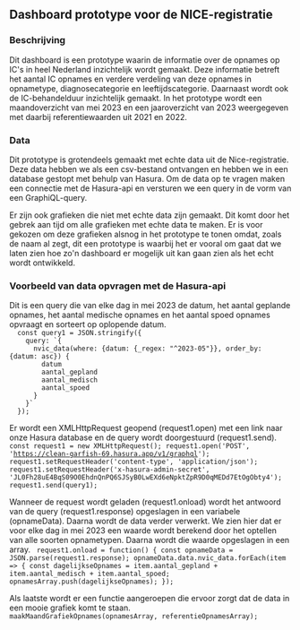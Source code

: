 <h2>Dashboard prototype voor de NICE-registratie</h2>
<h3>Beschrijving</h3>
<p>Dit dashboard is een prototype waarin de informatie over de opnames op IC's in heel Nederland inzichtelijk wordt gemaakt. 
Deze informatie betreft het aantal IC opnames en verdere verdeling van deze opnames in opnametype, diagnosecategorie en leeftijdscategorie. Daarnaast wordt ook de IC-behandelduur inzichtelijk gemaakt.
In het prototype wordt een maandoverzicht van mei 2023 en een jaaroverzicht van 2023 weergegeven met daarbij referentiewaarden uit 2021 en 2022. </p>

<h3>Data</h3>
<p>Dit prototype is grotendeels gemaakt met echte data uit de Nice-registratie. Deze data hebben we als een csv-bestand ontvangen en hebben we in een database gestopt met behulp van Hasura. Om de data op te vragen maken een connectie met de Hasura-api en versturen we een query in de vorm van een GraphiQL-query. </p>
<p>Er zijn ook grafieken die niet met echte data zijn gemaakt. Dit komt door het gebrek aan tijd om alle grafieken met echte data te maken. Er is voor gekozen om deze grafieken alsnog in het prototype te tonen omdat, zoals de naam al zegt, dit een prototype is waarbij het er vooral om gaat dat we laten zien hoe zo'n dashboard er mogelijk uit kan gaan zien als het echt wordt ontwikkeld. </p>

<h3>Voorbeeld van data opvragen met de Hasura-api</h3>
Dit is een query die van elke dag in mei 2023 de datum, het aantal geplande opnames, het aantal medische opnames en het aantal spoed opnames opvraagt en sorteert op oplopende datum.
<code>
  const query1 = JSON.stringify({
    query: `{
      nvic_data(where: {datum: {_regex: "^2023-05"}}, order_by: {datum: asc}) {
        datum
        aantal_gepland
        aantal_medisch
        aantal_spoed
      }
    }`
  });
</code>

Er wordt een XMLHttpRequest geopend (request1.open) met een link naar onze Hasura database en de query wordt doorgestuurd (request1.send).
<code>
  const request1 = new XMLHttpRequest();
  request1.open('POST', 'https://clean-garfish-69.hasura.app/v1/graphql');
  request1.setRequestHeader('content-type', 'application/json');
  request1.setRequestHeader('x-hasura-admin-secret', 'JL0Fh28uE4BqS09O0EhdnQnPQ6SJSyB0LwEXd6eNpktZpR9D0qMEDd7EtOgObty4');
  request1.send(query1);
</code>

Wanneer de request wordt geladen (request1.onload) wordt het antwoord van de query (request1.response) opgeslagen in een variabele (opnameData). Daarna wordt de data verder verwerkt. We zien hier dat er voor elke dag in mei 2023 een waarde wordt berekend door het optellen van alle soorten opnametypen. Daarna wordt die waarde opgeslagen in een array.
<code>
  request1.onload = function() {
  const opnameData = JSON.parse(request1.response);
  opnameData.data.nvic_data.forEach(item => {
    const dagelijkseOpnames = item.aantal_gepland + item.aantal_medisch + item.aantal_spoed;
    opnamesArray.push(dagelijkseOpnames);
  });
</code>

Als laatste wordt er een functie aangeroepen die ervoor zorgt dat de data in een mooie grafiek komt te staan.
<code>
  maakMaandGrafiekOpnames(opnamesArray, referentieOpnamesArray);
</code>